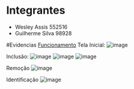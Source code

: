 # Integrantes 
* Wesley Assis 552516
* Guilherme Silva 98928

#Evidencias
[Funcionamento](https://drive.google.com/file/d/1L6dfeYs5pqttVmLPUAhBwcWZOTbWd5zc/view?usp=sharing)
Tela Inicial:
![image](https://github.com/user-attachments/assets/1ee92590-3c6b-4bf8-9616-8b70a60444df)

Inclusão:
![image](https://github.com/user-attachments/assets/4506b257-ccd6-4ad0-9ce4-6e9b8c158ccc)
![image](https://github.com/user-attachments/assets/fdd0ae88-8302-4520-bc84-99dd57eb248c)
![image](https://github.com/user-attachments/assets/6442a0f4-5d42-4464-9199-775649cc78ea)

Remoção
![image](https://github.com/user-attachments/assets/ea7aaed3-7d35-4663-ad5e-285391fffb78)

Identificação
![image](https://github.com/user-attachments/assets/4ea9b568-0126-4838-8eba-a299d10f2f11)





